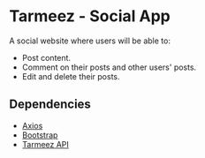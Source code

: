# Tarmeez - Social App

A social website where users will be able to:
- Post content.
- Comment on their posts and other users' posts.
- Edit and delete their posts.

## Dependencies

- [Axios](https://axios-http.com/)
- [Bootstrap](https://getbootstrap.com/)
- [Tarmeez API](https://documenter.getpostman.com/view/4696539/2s83zjqN3F)
